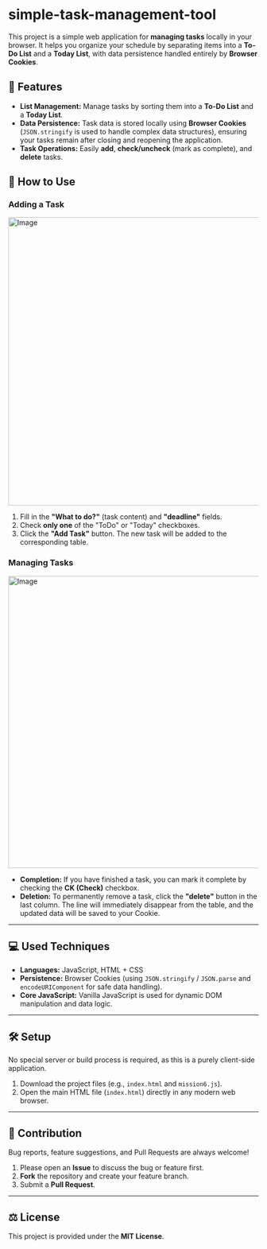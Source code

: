 # simple-task-management-tool

This project is a simple web application for **managing tasks** locally in your browser. It helps you organize your schedule by separating items into a **To-Do List** and a **Today List**, with data persistence handled entirely by **Browser Cookies**.

## 🎯 Features

* **List Management:** Manage tasks by sorting them into a **To-Do List** and a **Today List**.
* **Data Persistence:** Task data is stored locally using **Browser Cookies** (`JSON.stringify` is used to handle complex
                      data structures), ensuring your tasks remain after closing and reopening the application.
* **Task Operations:** Easily **add**, **check/uncheck** (mark as complete), and **delete** tasks.

## 🚀 How to Use

### Adding a Task

<img width="1270" height="580" alt="Image" src="https://github.com/user-attachments/assets/637e2074-0e0d-4a83-b20e-4f7b48a75c8e" />

1.  Fill in the **"What to do?"** (task content) and **"deadline"** fields.
2.  Check **only one** of the "ToDo" or "Today" checkboxes.
3.  Click the **"Add Task"** button. The new task will be added to the corresponding table.

### Managing Tasks

<img width="1254" height="588" alt="Image" src="https://github.com/user-attachments/assets/3be851ce-ff27-4caa-b00a-88f72fed5f4a" />

* **Completion:** If you have finished a task, you can mark it complete by checking the **CK (Check)** checkbox.
* **Deletion:** To permanently remove a task, click the **"delete"** button in the last column. The line will immediately disappear from the table, and the updated data will be saved to your Cookie.

---

## 💻 Used Techniques

* **Languages:** JavaScript, HTML + CSS
* **Persistence:** Browser Cookies (using `JSON.stringify` / `JSON.parse` and `encodeURIComponent` for safe data handling).
* **Core JavaScript:** Vanilla JavaScript is used for dynamic DOM manipulation and data logic.

---

## 🛠️ Setup

No special server or build process is required, as this is a purely client-side application.

1.  Download the project files (e.g., `index.html` and `mission6.js`).
2.  Open the main HTML file (`index.html`) directly in any modern web browser.

---

## 🤝 Contribution

Bug reports, feature suggestions, and Pull Requests are always welcome!

1.  Please open an **Issue** to discuss the bug or feature first.
2.  **Fork** the repository and create your feature branch.
3.  Submit a **Pull Request**.

---

## ⚖️ License

This project is provided under the **MIT License**.
